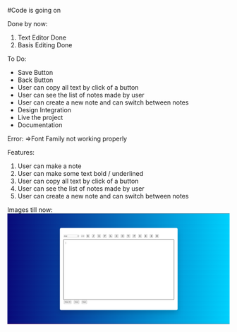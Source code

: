 #Code is going on

Done by now:

1. Text Editor Done
2. Basis Editing Done

To Do:

- Save Button
- Back Button
- User can copy all text by click of a button
- User can see the list of notes made by user
- User can create a new note and can switch between notes
- Design Integration
- Live the project
- Documentation

Error:
=>Font Family not working properly

Features:

1. User can make a note
2. User can make some text bold / underlined
3. User can copy all text by click of a button
4. User can see the list of notes made by user
5. User can create a new note and can switch between notes

Images till now:
![editor](./img/editor.png)
